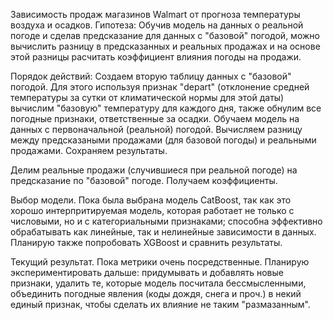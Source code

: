 Зависимость продаж  магазинов Walmart от прогноза температуры воздуха и осадков.
Гипотеза:
Обучив модель на данных о реальной погоде и сделав предсказание для данных с "базовой" погодой, можно вычислить разницу в предсказанных и реальных продажах и на основе этой разницы расчитать коэффициент влияния погоды на продажи.  

Порядок действий: 
Создаем вторую таблицу данных с "базовой" погодой. Для этого используя признак "depart" (отклонение средней температуры за сутки от климатической нормы для этой даты) вычислим "базовую" температуру для каждого дня, также обнулим все погодные признаки, ответственные за осадки.
Обучаем модель на данных с первоначальной (реальной) погодой.
Вычисляем разницу между предсказаными продажами (для базовой погоды) и реальными продажами. Сохраняем результаты.

Делим реальные продажи (случившиеся при реальной погоде) на предсказание по "базовой" погоде.
Получаем коэффициенты. 

Выбор модели.
Пока была выбрана модель CatBoost, так как это хорошо интерпритируемая модель, которая работает не только с числовыми, но и с категориальными признаками; способна эффективно обрабатывать как линейные, так и нелинейные зависимости в данных.
Планирую также попробовать XGBoost и сравнить результаты.

Текущий результат.
Пока метрики очень посредственные. Планирую экспериментировать дальше: придумывать и добавлять новые признаки, удалить те, которые модель посчитала бессмысленными, объединить погодные явления (коды дождя, снега и проч.) в некий единый признак, чтобы сделать их влияние не таким "размазанным".  
